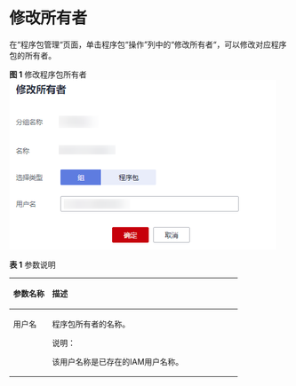# 修改所有者<a name="dli_01_0478"></a>

在“程序包管理“页面，单击程序包“操作”列中的“修改所有者“，可以修改对应程序包的所有者。

**图 1**  修改程序包所有者<a name="fig7554257597"></a>  
![](figures/修改程序包所有者.png "修改程序包所有者")

**表 1**  参数说明

<a name="zh-cn_topic_0122016946_zh-cn_topic_0093946917_table19616613171536"></a>
<table><thead align="left"><tr id="zh-cn_topic_0122016946_zh-cn_topic_0093946917_row15177266171536"><th class="cellrowborder" valign="top" width="17.05%" id="mcps1.2.3.1.1"><p id="zh-cn_topic_0122016946_zh-cn_topic_0093946917_p5976489517160"><a name="zh-cn_topic_0122016946_zh-cn_topic_0093946917_p5976489517160"></a><a name="zh-cn_topic_0122016946_zh-cn_topic_0093946917_p5976489517160"></a>参数名称</p>
</th>
<th class="cellrowborder" valign="top" width="82.95%" id="mcps1.2.3.1.2"><p id="zh-cn_topic_0122016946_zh-cn_topic_0093946917_p911830717160"><a name="zh-cn_topic_0122016946_zh-cn_topic_0093946917_p911830717160"></a><a name="zh-cn_topic_0122016946_zh-cn_topic_0093946917_p911830717160"></a>描述</p>
</th>
</tr>
</thead>
<tbody><tr id="row0411835105712"><td class="cellrowborder" valign="top" width="17.05%" headers="mcps1.2.3.1.1 "><p id="p5721152541411"><a name="p5721152541411"></a><a name="p5721152541411"></a>用户名</p>
</td>
<td class="cellrowborder" valign="top" width="82.95%" headers="mcps1.2.3.1.2 "><p id="p77232254145"><a name="p77232254145"></a><a name="p77232254145"></a>程序包所有者的名称。</p>
<div class="note" id="note18961324477"><a name="note18961324477"></a><a name="note18961324477"></a><span class="notetitle"> 说明： </span><div class="notebody"><p id="p13896623472"><a name="p13896623472"></a><a name="p13896623472"></a>该用户名称是已存在的IAM用户名称。</p>
</div></div>
</td>
</tr>
</tbody>
</table>

